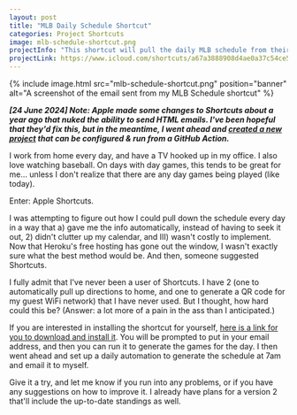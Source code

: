 ```yaml
---
layout: post
title: "MLB Daily Schedule Shortcut"
categories: Project Shortcuts
image: mlb-schedule-shortcut.png
projectInfo: "This shortcut will pull the daily MLB schedule from their public facing API, put it into a table, and send an email to the desired recipient. You can set it up as a daily automation to know the schedules for every day."
projectLink: https://www.icloud.com/shortcuts/a67a3888908d4ae0a37c54ce578f5995
---
```


{% include image.html
  src="mlb-schedule-shortcut.png"
  position="banner"
  alt="A screenshot of the email sent from my MLB Schedule shortcut"
%}

***[24 June 2024] Note: Apple made some changes to Shortcuts about a year ago that nuked the ability to send HTML emails. I've been hopeful that they'd fix this, but in the meantime, I went ahead and [created a new project](/daily-sports-email) that can be configured & run from a GitHub Action.***

I work from home every day, and have a TV hooked up in my office. I also love watching baseball. On days with day games, this tends to be great for me... unless I don't realize that there are any day games being played (like today).

Enter: Apple Shortcuts.

<!-- more -->

I was attempting to figure out how I could pull down the schedule every day in a way that a) gave me the info automatically, instead of having to seek it out, 2) didn't clutter up my calendar, and III) wasn't costly to implement. Now that Heroku's free hosting has gone out the window, I wasn't exactly sure what the best method would be. And then, someone suggested Shortcuts.

I fully admit that I've never been a user of Shortcuts. I have 2 (one to automatically pull up directions to home, and one to generate a QR code for my guest WiFi network) that I have never used. But I thought, how hard could this be? (Answer: a lot more of a pain in the ass than I anticipated.)

If you are interested in installing the shortcut for yourself, [here is a link for you to download and install it][shortcut]. You will be prompted to put in your email address, and then you can run it to generate the games for the day. I then went ahead and set up a daily automation to generate the schedule at 7am and email it to myself.

Give it a try, and let me know if you run into any problems, or if you have any suggestions on how to improve it. I already have plans for a version 2 that'll include the up-to-date standings as well.

[shortcut]: https://www.icloud.com/shortcuts/a67a3888908d4ae0a37c54ce578f5995
